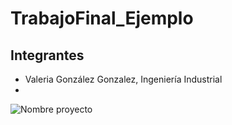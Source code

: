 # TrabajoFinal_Ejemplo
## Integrantes

- Valeria González Gonzalez, Ingeniería Industrial
- 
![Nombre proyecto](https://picsum.photos/800/600)
